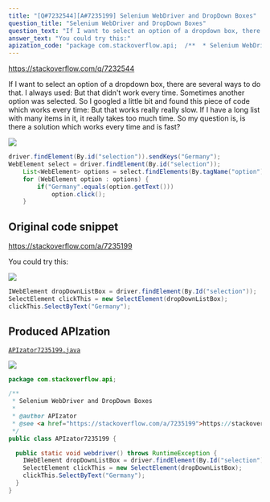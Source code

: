 ```yaml
---
title: "[Q#7232544][A#7235199] Selenium WebDriver and DropDown Boxes"
question_title: "Selenium WebDriver and DropDown Boxes"
question_text: "If I want to select an option of a dropdown box, there are several ways to do that. I always used: But that didn't work every time. Sometimes another option was selected. So I googled a little bit and found this piece of code which works every time: But that works really really slow. If I have a long list with many items in it, it really takes too much time. So my question is, is there a solution which works every time and is fast?"
answer_text: "You could try this:"
apization_code: "package com.stackoverflow.api;  /**  * Selenium WebDriver and DropDown Boxes  *  * @author APIzator  * @see <a href=\"https://stackoverflow.com/a/7235199\">https://stackoverflow.com/a/7235199</a>  */ public class APIzator7235199 {    public static void webdriver() throws RuntimeException {     IWebElement dropDownListBox = driver.findElement(By.Id(\"selection\"));     SelectElement clickThis = new SelectElement(dropDownListBox);     clickThis.SelectByText(\"Germany\");   } }"
---
```


https://stackoverflow.com/q/7232544

If I want to select an option of a dropdown box, there are several ways to do that. I always used:
But that didn&#x27;t work every time. Sometimes another option was selected. So I googled a little bit and found this piece of code which works every time:
But that works really really slow. If I have a long list with many items in it, it really takes too much time. So my question is, is there a solution which works every time and is fast?


<div class="code-logo"><img src="/stackoverflow.png" /></div>

```java
driver.findElement(By.id("selection")).sendKeys("Germany");
WebElement select = driver.findElement(By.id("selection"));
    List<WebElement> options = select.findElements(By.tagName("option"));
    for (WebElement option : options) {
        if("Germany".equals(option.getText()))
            option.click();
    }
```


## Original code snippet

https://stackoverflow.com/a/7235199

You could try this:

<div class="code-logo"><img src="/stackoverflow.png" /></div>

```java
IWebElement dropDownListBox = driver.findElement(By.Id("selection"));
SelectElement clickThis = new SelectElement(dropDownListBox);
clickThis.SelectByText("Germany");
```

## Produced APIzation

[`APIzator7235199.java`](https://github.com/pasqualesalza/apization-temp-data/raw/master/search/APIzator7235199.java)

<div class="code-logo"><img src="/apizator.png" /></div>

```java
package com.stackoverflow.api;

/**
 * Selenium WebDriver and DropDown Boxes
 *
 * @author APIzator
 * @see <a href="https://stackoverflow.com/a/7235199">https://stackoverflow.com/a/7235199</a>
 */
public class APIzator7235199 {

  public static void webdriver() throws RuntimeException {
    IWebElement dropDownListBox = driver.findElement(By.Id("selection"));
    SelectElement clickThis = new SelectElement(dropDownListBox);
    clickThis.SelectByText("Germany");
  }
}

```